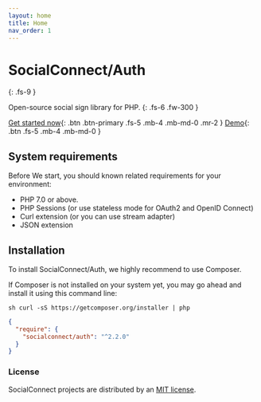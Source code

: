 ```yaml
---
layout: home
title: Home
nav_order: 1
---
```


# SocialConnect/Auth
{: .fs-9 }

Open-source social sign library for PHP.
{: .fs-6 .fw-300 }

[Get started now](#getting-started){: .btn .btn-primary .fs-5 .mb-4 .mb-md-0 .mr-2 } [Demo](https://sc.lowl.io/){: .btn .fs-5 .mb-4 .mb-md-0 }

## System requirements

Before We start, you should known related requirements for your environment:

- PHP 7.0 or above.
- PHP Sessions (or use stateless mode for OAuth2 and OpenID Connect)
- Curl extension (or you can use stream adapter)
- JSON extension

## Installation

To install SocialConnect/Auth, we highly recommend to use Composer.

If Composer is not installed on your system yet, you may go ahead and install it using this command line:

```
sh curl -sS https://getcomposer.org/installer | php
```

```json
{
  "require": {
    "socialconnect/auth": "^2.2.0"
  }
}
```

### License

SocialConnect projects are distributed by an [MIT license](https://github.com/socialconnect/auth/tree/master/LICENSE).
